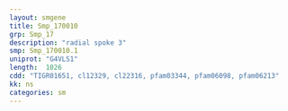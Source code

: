 ```yaml
---
layout: smgene
title: Smp_170010
grp: Smp_17
description: "radial spoke 3"
smp: Smp_170010.1
uniprot: "G4VLS1"
length:  1026
cdd: "TIGR01651, cl12329, cl22316, pfam03344, pfam06098, pfam06213"
kk: ns
categories: sm
---
```

